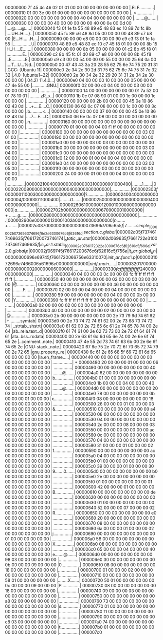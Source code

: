 00000000  7f 45 4c 46 02 01 01 00  00 00 00 00 00 00 00 00  |.ELF............|
00000010  01 00 3e 00 01 00 00 00  00 00 00 00 00 00 00 00  |..>.............|
00000020  00 00 00 00 00 00 00 00  40 04 00 00 00 00 00 00  |........@.......|
00000030  00 00 00 00 40 00 00 00  00 00 40 00 0e 00 0d 00  |....@.....@.....|
00000040  f3 0f 1e fa 55 48 89 e5  48 83 ec 10 89 7d fc 8b  |....UH..H....}..|
00000050  45 fc 89 c6 48 8d 05 00  00 00 00 48 89 c7 b8 00  |E...H......H....|
00000060  00 00 00 e8 00 00 00 00  90 c9 c3 f3 0f 1e fa 55  |...............U|
00000070  48 89 e5 48 83 ec 10 c7  45 f8 01 00 00 00 8b 15  |H..H....E.......|
00000080  00 00 00 00 8b 05 00 00  00 00 01 c2 8b 45 f8 01  |.............E..|
00000090  c2 8b 45 fc 01 d0 89 c7  e8 00 00 00 00 8b 45 f8  |..E...........E.|
000000a0  c9 c3 00 00 54 00 00 00  55 00 00 00 25 64 0a 00  |....T...U...%d..|
000000b0  00 47 43 43 3a 20 28 55  62 75 6e 74 75 20 31 31  |.GCC: (Ubuntu 11|
000000c0  2e 34 2e 30 2d 31 75 62  75 6e 74 75 31 7e 32 32  |.4.0-1ubuntu1~22|
000000d0  2e 30 34 2e 32 29 20 31  31 2e 34 2e 30 00 00 00  |.04.2) 11.4.0...|
000000e0  04 00 00 00 10 00 00 00  05 00 00 00 47 4e 55 00  |............GNU.|
000000f0  02 00 00 c0 04 00 00 00  03 00 00 00 00 00 00 00  |................|
00000100  14 00 00 00 00 00 00 00  01 7a 52 00 01 78 10 01  |.........zR..x..|
00000110  1b 0c 07 08 90 01 00 00  1c 00 00 00 1c 00 00 00  |................|
00000120  00 00 00 00 2b 00 00 00  00 45 0e 10 86 02 43 0d  |....+....E....C.|
00000130  06 62 0c 07 08 00 00 00  1c 00 00 00 3c 00 00 00  |.b..........<...|
00000140  00 00 00 00 37 00 00 00  00 45 0e 10 86 02 43 0d  |....7....E....C.|
00000150  06 6e 0c 07 08 00 00 00  00 00 00 00 00 00 00 00  |.n..............|
00000160  00 00 00 00 00 00 00 00  00 00 00 00 00 00 00 00  |................|
00000170  01 00 00 00 04 00 f1 ff  00 00 00 00 00 00 00 00  |................|
00000180  00 00 00 00 00 00 00 00  00 00 00 00 03 00 01 00  |................|
00000190  00 00 00 00 00 00 00 00  00 00 00 00 00 00 00 00  |................|
000001a0  00 00 00 00 03 00 03 00  00 00 00 00 00 00 00 00  |................|
000001b0  00 00 00 00 00 00 00 00  00 00 00 00 03 00 04 00  |................|
000001c0  00 00 00 00 00 00 00 00  00 00 00 00 00 00 00 00  |................|
000001d0  12 00 00 00 01 00 04 00  04 00 00 00 00 00 00 00  |................|
000001e0  04 00 00 00 00 00 00 00  00 00 00 00 03 00 05 00  |................|
000001f0  00 00 00 00 00 00 00 00  00 00 00 00 00 00 00 00  |................|
00000200  24 00 00 00 01 00 03 00  04 00 00 00 00 00 00 00  |$...............|
00000210  04 00 00 00 00 00 00 00  31 00 00 00 01 00 04 00  |........1.......|
00000220  08 00 00 00 00 00 00 00  04 00 00 00 00 00 00 00  |................|
00000230  3f 00 00 00 11 00 03 00  00 00 00 00 00 00 00 00  |?...............|
00000240  04 00 00 00 00 00 00 00  4f 00 00 00 11 00 04 00  |........O.......|
00000250  00 00 00 00 00 00 00 00  04 00 00 00 00 00 00 00  |................|
00000260  61 00 00 00 12 00 01 00  00 00 00 00 00 00 00 00  |a...............|
00000270  2b 00 00 00 00 00 00 00  67 00 00 00 10 00 00 00  |+.......g.......|
00000280  00 00 00 00 00 00 00 00  00 00 00 00 00 00 00 00  |................|
00000290  6e 00 00 00 12 00 01 00  2b 00 00 00 00 00 00 00  |n.......+.......|
000002a0  37 00 00 00 00 00 00 00  00 73 69 6d 70 6c 65 5f  |7........simple_|
000002b0  73 65 63 74 69 6f 6e 2e  63 00 67 6c 6f 62 61 6c  |section.c.global|
000002c0  5f 73 74 61 74 69 63 5f  76 61 72 00 73 74 61 74  |_static_var.stat|
000002d0  69 63 5f 76 61 72 2e 31  00 73 74 61 74 69 63 5f  |ic_var.1.static_|
000002e0  76 61 72 32 2e 30 00 67  6c 6f 62 61 6c 5f 69 6e  |var2.0.global_in|
000002f0  69 74 5f 76 61 72 00 67  6c 6f 62 61 6c 5f 75 6e  |it_var.global_un|
00000300  69 6e 69 74 5f 76 61 72  00 66 75 6e 63 31 00 70  |init_var.func1.p|
00000310  72 69 6e 74 66 00 6d 61  69 6e 00 00 00 00 00 00  |rintf.main......|
00000320  17 00 00 00 00 00 00 00  02 00 00 00 06 00 00 00  |................|
00000330  fc ff ff ff ff ff ff ff  24 00 00 00 00 00 00 00  |........$.......|
00000340  04 00 00 00 0c 00 00 00  fc ff ff ff ff ff ff ff  |................|
00000350  40 00 00 00 00 00 00 00  02 00 00 00 03 00 00 00  |@...............|
00000360  00 00 00 00 00 00 00 00  46 00 00 00 00 00 00 00  |........F.......|
00000370  02 00 00 00 04 00 00 00  04 00 00 00 00 00 00 00  |................|
00000380  59 00 00 00 00 00 00 00  04 00 00 00 0b 00 00 00  |Y...............|
00000390  fc ff ff ff ff ff ff ff  20 00 00 00 00 00 00 00  |........ .......|
000003a0  02 00 00 00 02 00 00 00  00 00 00 00 00 00 00 00  |................|
000003b0  40 00 00 00 00 00 00 00  02 00 00 00 02 00 00 00  |@...............|
000003c0  2b 00 00 00 00 00 00 00  00 2e 73 79 6d 74 61 62  |+.........symtab|
000003d0  00 2e 73 74 72 74 61 62  00 2e 73 68 73 74 72 74  |..strtab..shstrt|
000003e0  61 62 00 2e 72 65 6c 61  2e 74 65 78 74 00 2e 64  |ab..rela.text..d|
000003f0  61 74 61 00 2e 62 73 73  00 2e 72 6f 64 61 74 61  |ata..bss..rodata|
00000400  00 2e 63 6f 6d 6d 65 6e  74 00 2e 6e 6f 74 65 2e  |..comment..note.|
00000410  47 4e 55 2d 73 74 61 63  6b 00 2e 6e 6f 74 65 2e  |GNU-stack..note.|
00000420  67 6e 75 2e 70 72 6f 70  65 72 74 79 00 2e 72 65  |gnu.property..re|
00000430  6c 61 2e 65 68 5f 66 72  61 6d 65 00 00 00 00 00  |la.eh_frame.....|
00000440  00 00 00 00 00 00 00 00  00 00 00 00 00 00 00 00  |................|
*
00000480  20 00 00 00 01 00 00 00  06 00 00 00 00 00 00 00  | ...............|
00000490  00 00 00 00 00 00 00 00  40 00 00 00 00 00 00 00  |........@.......|
000004a0  62 00 00 00 00 00 00 00  00 00 00 00 00 00 00 00  |b...............|
000004b0  01 00 00 00 00 00 00 00  00 00 00 00 00 00 00 00  |................|
000004c0  1b 00 00 00 04 00 00 00  40 00 00 00 00 00 00 00  |........@.......|
000004d0  00 00 00 00 00 00 00 00  20 03 00 00 00 00 00 00  |........ .......|
000004e0  78 00 00 00 00 00 00 00  0b 00 00 00 01 00 00 00  |x...............|
000004f0  08 00 00 00 00 00 00 00  18 00 00 00 00 00 00 00  |................|
00000500  26 00 00 00 01 00 00 00  03 00 00 00 00 00 00 00  |&...............|
00000510  00 00 00 00 00 00 00 00  a4 00 00 00 00 00 00 00  |................|
00000520  08 00 00 00 00 00 00 00  00 00 00 00 00 00 00 00  |................|
00000530  04 00 00 00 00 00 00 00  00 00 00 00 00 00 00 00  |................|
00000540  2c 00 00 00 08 00 00 00  03 00 00 00 00 00 00 00  |,...............|
00000550  00 00 00 00 00 00 00 00  ac 00 00 00 00 00 00 00  |................|
00000560  0c 00 00 00 00 00 00 00  00 00 00 00 00 00 00 00  |................|
00000570  04 00 00 00 00 00 00 00  00 00 00 00 00 00 00 00  |................|
00000580  31 00 00 00 01 00 00 00  02 00 00 00 00 00 00 00  |1...............|
00000590  00 00 00 00 00 00 00 00  ac 00 00 00 00 00 00 00  |................|
000005a0  04 00 00 00 00 00 00 00  00 00 00 00 00 00 00 00  |................|
000005b0  01 00 00 00 00 00 00 00  00 00 00 00 00 00 00 00  |................|
000005c0  39 00 00 00 01 00 00 00  30 00 00 00 00 00 00 00  |9.......0.......|
000005d0  00 00 00 00 00 00 00 00  b0 00 00 00 00 00 00 00  |................|
000005e0  2e 00 00 00 00 00 00 00  00 00 00 00 00 00 00 00  |................|
000005f0  01 00 00 00 00 00 00 00  01 00 00 00 00 00 00 00  |................|
00000600  42 00 00 00 01 00 00 00  00 00 00 00 00 00 00 00  |B...............|
00000610  00 00 00 00 00 00 00 00  de 00 00 00 00 00 00 00  |................|
00000620  00 00 00 00 00 00 00 00  00 00 00 00 00 00 00 00  |................|
00000630  01 00 00 00 00 00 00 00  00 00 00 00 00 00 00 00  |................|
00000640  52 00 00 00 07 00 00 00  02 00 00 00 00 00 00 00  |R...............|
00000650  00 00 00 00 00 00 00 00  e0 00 00 00 00 00 00 00  |................|
00000660  20 00 00 00 00 00 00 00  00 00 00 00 00 00 00 00  | ...............|
00000670  08 00 00 00 00 00 00 00  00 00 00 00 00 00 00 00  |................|
00000680  6a 00 00 00 01 00 00 00  02 00 00 00 00 00 00 00  |j...............|
00000690  00 00 00 00 00 00 00 00  00 01 00 00 00 00 00 00  |................|
000006a0  58 00 00 00 00 00 00 00  00 00 00 00 00 00 00 00  |X...............|
000006b0  08 00 00 00 00 00 00 00  00 00 00 00 00 00 00 00  |................|
000006c0  65 00 00 00 04 00 00 00  40 00 00 00 00 00 00 00  |e.......@.......|
000006d0  00 00 00 00 00 00 00 00  98 03 00 00 00 00 00 00  |................|
000006e0  30 00 00 00 00 00 00 00  0b 00 00 00 09 00 00 00  |0...............|
000006f0  08 00 00 00 00 00 00 00  18 00 00 00 00 00 00 00  |................|
00000700  01 00 00 00 02 00 00 00  00 00 00 00 00 00 00 00  |................|
00000710  00 00 00 00 00 00 00 00  58 01 00 00 00 00 00 00  |........X.......|
00000720  50 01 00 00 00 00 00 00  0c 00 00 00 09 00 00 00  |P...............|
00000730  08 00 00 00 00 00 00 00  18 00 00 00 00 00 00 00  |................|
00000740  09 00 00 00 03 00 00 00  00 00 00 00 00 00 00 00  |................|
00000750  00 00 00 00 00 00 00 00  a8 02 00 00 00 00 00 00  |................|
00000760  73 00 00 00 00 00 00 00  00 00 00 00 00 00 00 00  |s...............|
00000770  01 00 00 00 00 00 00 00  00 00 00 00 00 00 00 00  |................|
00000780  11 00 00 00 03 00 00 00  00 00 00 00 00 00 00 00  |................|
00000790  00 00 00 00 00 00 00 00  c8 03 00 00 00 00 00 00  |................|
000007a0  74 00 00 00 00 00 00 00  00 00 00 00 00 00 00 00  |t...............|
000007b0  01 00 00 00 00 00 00 00  00 00 00 00 00 00 00 00  |................|
000007c0
